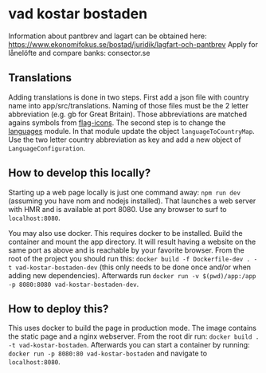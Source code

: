 # vad kostar bostaden

Information about pantbrev and lagart can be obtained here: https://www.ekonomifokus.se/bostad/juridik/lagfart-och-pantbrev
Apply for lånelöfte and compare banks: consector.se

## Translations
Adding translations is done in two steps. First add a json file with country name into app/src/translations. Naming of those files must be the 2 letter abbreviation (e.g. gb for Great Britain). Those abbreviations are matched agains symbols from [flag-icons](https://github.com/lipis/flag-icons). The second step is to change the [languages](app/src/modules/language.ts) module. In that module update the object `languageToCountryMap`. Use the two letter country abbreviation as key and add a new object of `LanguageConfiguration`.

## How to develop this locally?
Starting up a web page locally is just one command away: `npm run dev` (assuming you have nom and nodejs installed). That launches a web server with HMR and is available at port 8080.
Use any browser to surf to `localhost:8080`.

You may also use docker. This requires docker to be installed. Build the container and mount the app directory.
It will result having a website on the same port as above and is reachable by your favorite browser.
From the root of the project you should run this: `docker build -f Dockerfile-dev . -t vad-kostar-bostaden-dev` (this only needs to be done once and/or when adding new dependencies).
Afterwards run `docker run -v $(pwd)/app:/app -p 8080:8080 vad-kostar-bostaden-dev`.

## How to deploy this?
This uses docker to build the page in production mode. The image contains the static page and a nginx webserver.
From the root dir run: `docker build . -t vad-kostar-bostaden`. Afterwards you can start a container by running:
`docker run -p 8080:80 vad-kostar-bostaden` and navigate to `localhost:8080`.
